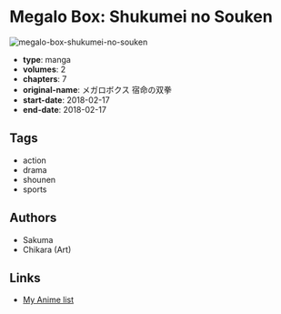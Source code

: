 # Megalo Box: Shukumei no Souken

![megalo-box-shukumei-no-souken](https://cdn.myanimelist.net/images/manga/1/209179.jpg)

-   **type**: manga
-   **volumes**: 2
-   **chapters**: 7
-   **original-name**: メガロボクス 宿命の双拳
-   **start-date**: 2018-02-17
-   **end-date**: 2018-02-17

## Tags

-   action
-   drama
-   shounen
-   sports

## Authors

-   Sakuma
-   Chikara (Art)

## Links

-   [My Anime list](https://myanimelist.net/manga/112233/Megalo_Box__Shukumei_no_Souken)
